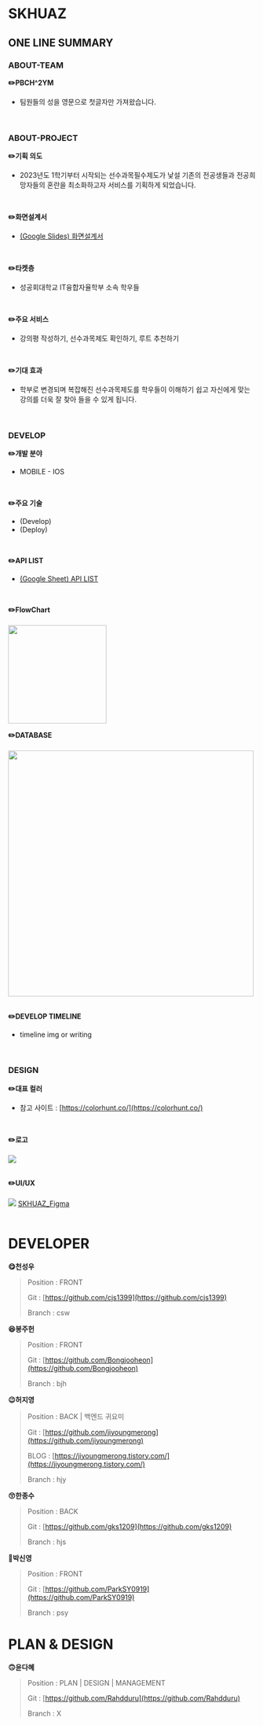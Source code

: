 # SKHUAZ

## ONE LINE SUMMARY

### ABOUT-TEAM
**✏️PBCH^2YM**
- 팀원들의 성을 영문으로 첫글자만 가져왔습니다.
<br>

### ABOUT-PROJECT

**✏️기획 의도**
- 2023년도 1학기부터 시작되는 선수과목필수제도가 낯설 기존의 전공생들과 전공희망자들의 혼란을 최소화하고자 서비스를 기획하게 되었습니다.
<br>

**✏️화면설계서**
- [(Google Slides) 화면설계서](https://docs.google.com/presentation/d/1f86pxXAtCNb8E4Bpo681xuob3U1AWsLLQ97n2B2JbrI/edit?usp=sharing)
<br>

**✏️타켓층**
- 성공회대학교 IT융합자율학부 소속 학우들
<br>

**✏️주요 서비스**
- 강의평 작성하기, 선수과목제도 확인하기, 루트 추천하기
<br>

**✏️기대 효과**
- 학부로 변경되며 복잡해진 선수과목제도를 학우들이 이해하기 쉽고 자신에게 맞는 강의를 더욱 잘 찾아 들을 수 있게 됩니다.
<br>

### DEVELOP

**✏️개발 분야**
- MOBILE - IOS
<br>

**✏️주요 기술**
- (Develop)
- (Deploy)
<br>

**✏️API LIST**
- [(Google Sheet) API LIST](https://docs.google.com/spreadsheets/d/1ZoWnLDblq2aaDzvEbMTEwCx34HS-Qy0fzOm_4k4j9wo/edit?usp=sharing)
<br>

**✏️FlowChart**
<br>
<br>
<img height = "200px" src="https://user-images.githubusercontent.com/49307827/231462835-d602f090-de56-4795-b536-ed820c7efcff.png">

**✏️DATABASE**
<br>
<br>
<img width = "500px" src="https://user-images.githubusercontent.com/49307827/231462156-f90d145c-6c83-46f0-af5a-ce11a4b7af62.png">
<br>
<br>

**✏️DEVELOP TIMELINE**
- timeline img or writing
<br>

### DESIGN
**✏️대표 컬러**
- 참고 사이트 : [https://colorhunt.co/](https://colorhunt.co/)
<br>

**✏️로고**
<br>
<br>
<img src = "https://user-images.githubusercontent.com/49307827/224651317-afa30cb9-c244-4058-be41-e4d36bb47cfc.png">
<br>
<br>

**✏️UI/UX**
<br>
<br>
<img src="https://user-images.githubusercontent.com/49307827/224653514-d0635f6c-a27f-4afd-b68f-d62ffa17c1f1.png">
[SKHUAZ_Figma](https://www.figma.com/file/sfcCedIBiA6FXPj276HxrS/PBCH%5E2?node-id=478%3A482&t=m60M9N0Vc4uRlTGv-1)
<br>
<br>

# DEVELOPER

**😋천성우**

> Position : FRONT
> 
> Git : [https://github.com/cjs1399](https://github.com/cjs1399)
> 
> Branch : csw

**😆봉주헌**

> Position : FRONT
> 
> Git : [https://github.com/Bongjooheon](https://github.com/Bongjooheon)
> 
> Branch : bjh

**😉허지영**

> Position : BACK | 백엔드 귀요미
> 
> Git : [https://github.com/jiyoungmerong](https://github.com/jiyoungmerong)
>
> BLOG : [https://jiyoungmerong.tistory.com/](https://jiyoungmerong.tistory.com/)
> 
> Branch : hjy

**😚한종수**

> Position : BACK
> 
> Git : [https://github.com/gks1209](https://github.com/gks1209)
> 
> Branch : hjs

**🤢박신영**

> Position : FRONT
> 
> Git : [https://github.com/ParkSY0919](https://github.com/ParkSY0919)
> 
> Branch : psy

# PLAN & DESIGN

**🙃윤다혜**

> Position : PLAN | DESIGN | MANAGEMENT
> 
> Git : [https://github.com/Rahdduru](https://github.com/Rahdduru)
> 
> Branch : X
